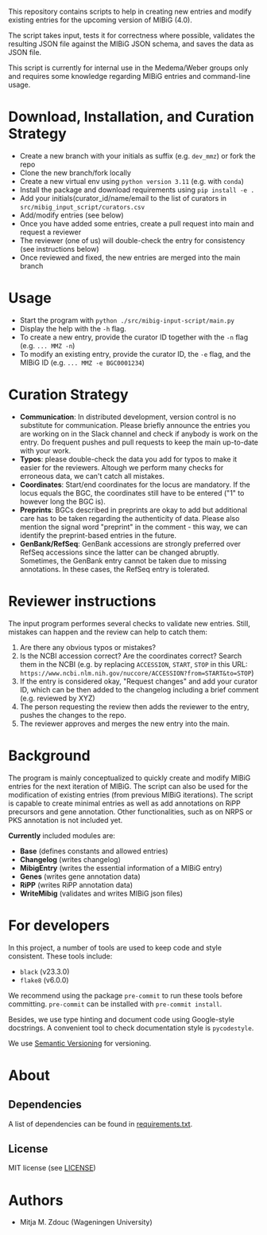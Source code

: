 This repository contains scripts to help in creating new entries and
modify existing entries for the upcoming version of MIBiG (4.0).

The script takes input, tests it for correctness where possible,
validates the resulting JSON file against the MIBiG JSON schema, and
saves the data as JSON file.

This script is currently for internal use in the Medema/Weber groups
only and requires some knowledge regarding MIBiG entries and command-line usage.

Download, Installation, and Curation Strategy
============

- Create a new branch with your initials as suffix (e.g. `dev_mmz`) or fork the repo
- Clone the new branch/fork locally
- Create a new virtual env using `python version 3.11` (e.g. with `conda`)
- Install the package and download requirements using `pip install -e .`
- Add your initials(curator_id/name/email to the list of curators in `src/mibig_input_script/curators.csv`
- Add/modify entries (see below)
- Once you have added some entries, create a pull request into main and request a reviewer
- The reviewer (one of us) will double-check the entry for consistency (see instructions below)
- Once reviewed and fixed, the new entries are merged into the main branch

Usage
=====

- Start the program with `python ./src/mibig-input-script/main.py`
- Display the help with the `-h` flag.
- To create a new entry, provide the curator ID together with the `-n` flag (e.g. `... MMZ -n`)
- To modify an existing entry, provide the curator ID, the `-e` flag, and the MIBiG ID (e.g. `... MMZ -e BGC0001234`)

Curation Strategy
=================

- **Communication**: In distributed development, version control is no substitute for communication. Please briefly announce the entries you are working on in the Slack channel and check if anybody is work on the entry. Do frequent pushes and pull requests to keep the main up-to-date with your work.
- **Typos**: please double-check the data you add for typos to make it easier for the reviewers. Altough we perform many checks for erroneous data, we can't catch all mistakes.
- **Coordinates**: Start/end coordinates for the locus are mandatory. If the locus equals the BGC, the coordinates still have to be entered ("1" to however long the BGC is).
- **Preprints**: BGCs described in preprints are okay to add but additional care has to be taken regarding the authenticity of data. Please also mention the signal word "preprint" in the comment - this way, we can identify the preprint-based entries in the future.
- **GenBank/RefSeq**: GenBank accessions are strongly preferred over RefSeq accessions since the latter can be changed abruptly. Sometimes, the GenBank entry cannot be taken due to missing annotations. In these cases, the RefSeq entry is tolerated.

Reviewer instructions
=====================

The input program performes several checks to validate new entries. Still, mistakes can happen and the review can help to catch them:

1) Are there any obvious typos or mistakes?
2) Is the NCBI accession correct? Are the coordinates correct? Search them in the NCBI (e.g. by replacing `ACCESSION`, `START`, `STOP` in this URL: `https://www.ncbi.nlm.nih.gov/nuccore/ACCESSION?from=START&to=STOP`)
3) If the entry is considered okay, "Request changes" and add your curator ID, which can be then added to the changelog including a brief comment (e.g. reviewed by XYZ)
4) The person requesting the review then adds the reviewer to the entry, pushes the changes to the repo.
5) The reviewer approves and merges the new entry into the main.

Background
==========

The program is mainly conceptualized to quickly create and modify MIBiG
entries for the next iteration of MIBiG. The script can also be used
for the modification of existing entries (from previous MIBiG iterations).
The script is capable to create minimal entries as well as add annotations
on RiPP precursors and gene annotation. Other functionalities, such as
on NRPS or PKS annotation is not included yet.

**Currently** included modules are:
- **Base** (defines constants and allowed entries)
- **Changelog** (writes changelog)
- **MibigEntry** (writes the essential information of a MIBiG entry)
- **Genes** (writes gene annotation data)
- **RiPP** (writes RiPP annotation data)
- **WriteMibig** (validates and writes MIBiG json files)

For developers
==============

In this project, a number of tools are used to keep code and style consistent.
These tools include:
- `black` (v23.3.0)
- `flake8` (v6.0.0)

We recommend using the package `pre-commit` to run these tools before committing.
`pre-commit` can be installed with `pre-commit install`.

Besides, we use type hinting and document code using Google-style docstrings.
A convenient tool to check documentation style is `pycodestyle`.

We use [Semantic Versioning](http://semver.org/) for versioning.

About
=====

## Dependencies

A list of dependencies can be found in [requirements.txt](requirements.txt).

## License

MIT license (see [LICENSE](LICENSE.md))

Authors
=======

- Mitja M. Zdouc (Wageningen University)
